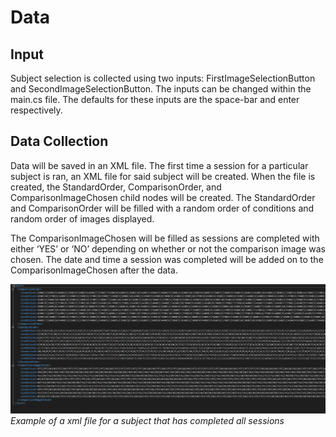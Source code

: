 # Data

## Input

Subject selection is collected using two inputs: FirstImageSelectionButton and SecondImageSelectionButton. 
The inputs can be changed within the main.cs file. The defaults for these inputs are the space-bar and enter respectively. 

## Data Collection

Data will be saved in an XML file. The first time a session for a particular subject is ran, an XML file for said subject will be created. 
When the file is created, the StandardOrder, ComparisonOrder, and ComparisonImageChosen child nodes will be created. The StandardOrder and ComparisonOrder 
will be filled with a random order of conditions and random order of images displayed.  

The ComparisonImageChosen will be filled as sessions are completed with either ‘YES’ or ‘NO’ depending on whether or not the comparison image was chosen. 
The date and time a session was completed will be added on to the ComparisonImageChosen after the data. 

![alt text](https://github.com/DevinReynolds/ColorConstancyVR/blob/main/Documentation/SampleXML.png?raw=true)
*Example of a xml file for a subject that has completed all sessions*
